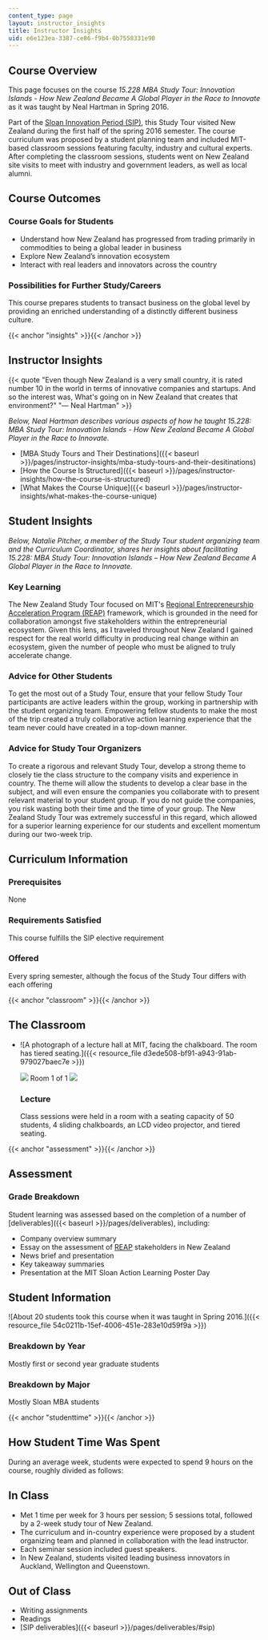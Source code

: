 ```yaml
---
content_type: page
layout: instructor_insights
title: Instructor Insights
uid: e6e123ea-3387-ce86-f9b4-0b7558331e90
---
```


Course Overview
---------------

This page focuses on the course _15.228 MBA Study Tour: Innovation Islands - How New Zealand Became A Global Player in the Race to Innovate_ as it was taught by Neal Hartman in Spring 2016.

Part of the [Sloan Innovation Period (SIP)](http://mitsloan.mit.edu/mba/program-components/personalized-curriculum/sloan-innovation-period/), this Study Tour visited New Zealand during the first half of the spring 2016 semester. The course curriculum was proposed by a student planning team and included MIT-based classroom sessions featuring faculty, industry and cultural experts. After completing the classroom sessions, students went on New Zealand site visits to meet with industry and government leaders, as well as local alumni.

Course Outcomes
---------------

### Course Goals for Students

*   Understand how New Zealand has progressed from trading primarily in commodities to being a global leader in business
*   Explore New Zealand’s innovation ecosystem
*   Interact with real leaders and innovators across the country

### Possibilities for Further Study/Careers

This course prepares students to transact business on the global level by providing an enriched understanding of a distinctly different business culture.

{{< anchor "insights" >}}{{< /anchor >}}

Instructor Insights
-------------------

{{< quote "Even though New Zealand is a very small country, it is rated number 10 in the world in terms of innovative companies and startups. And so the interest was, What's going on in New Zealand that creates that environment?" "— Neal Hartman" >}}

_Below, Neal Hartman describes various aspects of how he taught 15.228: MBA Study Tour: Innovation Islands - How New Zealand Became A Global Player in the Race to Innovate._

*   [MBA Study Tours and Their Destinations]({{< baseurl >}}/pages/instructor-insights/mba-study-tours-and-their-desitinations)
*   [How the Course Is Structured]({{< baseurl >}}/pages/instructor-insights/how-the-course-is-structured)
*   [What Makes the Course Unique]({{< baseurl >}}/pages/instructor-insights/what-makes-the-course-unique)

Student Insights
----------------

_Below, Natalie Pitcher, a member of the Study Tour student organizing team and the Curriculum Coordinator, shares her insights about facilitating 15.228: MBA Study Tour: Innovation Islands – How New Zealand Became A Global Player in the Race to Innovate._

### Key Learning

The New Zealand Study Tour focused on MIT's [Regional Entrepreneurship Acceleration Program (REAP)](http://reap.mit.edu/) framework, which is grounded in the need for collaboration amongst five stakeholders within the entrepreneurial ecosystem. Given this lens, as I traveled throughout New Zealand I gained respect for the real world difficulty in producing real change within an ecosystem, given the number of people who must be aligned to truly accelerate change.

### Advice for Other Students

To get the most out of a Study Tour, ensure that your fellow Study Tour participants are active leaders within the group, working in partnership with the student organizing team. Empowering fellow students to make the most of the trip created a truly collaborative action learning experience that the team never could have created in a top-down manner.

### Advice for Study Tour Organizers

To create a rigorous and relevant Study Tour, develop a strong theme to closely tie the class structure to the company visits and experience in country. The theme will allow the students to develop a clear base in the subject, and will even ensure the companies you collaborate with to present relevant material to your student group. If you do not guide the companies, you risk wasting both their time and the time of your group. The New Zealand Study Tour was extremely successful in this regard, which allowed for a superior learning experience for our students and excellent momentum during our two-week trip.

Curriculum Information
----------------------

### Prerequisites

None

### Requirements Satisfied

This course fulfills the SIP elective requirement

### Offered

Every spring semester, although the focus of the Study Tour differs with each offering

{{< anchor "classroom" >}}{{< /anchor >}}

The Classroom
-------------

*   ![A photograph of a lecture hall at MIT, facing the chalkboard. The room has tiered seating.]({{< resource_file d3ede508-bf91-a943-91ab-979027baec7e >}})
    
    ![](/images/educator/classroom_prev_dim.png) Room 1 of 1 ![](/images/educator/classroom_next_dim.png)
    
    ### Lecture
    
    Class sessions were held in a room with a seating capacity of 50 students, 4 sliding chalkboards, an LCD video projector, and tiered seating.
    

{{< anchor "assessment" >}}{{< /anchor >}}

Assessment
----------

### Grade Breakdown

Student learning was assessed based on the completion of a number of [deliverables]({{< baseurl >}}/pages/deliverables), including:

*   Company overview summary
*   Essay on the assessment of [REAP](http://reap.mit.edu/about/) stakeholders in New Zealand
*   News brief and presentation
*   Key takeaway summaries
*   Presentation at the MIT Sloan Action Learning Poster Day

Student Information
-------------------

![About 20 students took this course when it was taught in Spring 2016.]({{< resource_file 54c0211b-15ef-4006-451e-283e10d59f9a >}})

### Breakdown by Year

Mostly first or second year graduate students

### Breakdown by Major

Mostly Sloan MBA students

{{< anchor "studenttime" >}}{{< /anchor >}}

How Student Time Was Spent
--------------------------

During an average week, students were expected to spend 9 hours on the course, roughly divided as follows:

In Class
--------

*   Met 1 time per week for 3 hours per session; 5 sessions total, followed by a 2-week study tour of New Zealand.
*   The curriculum and in-country experience were proposed by a student organizing team and planned in collaboration with the lead instructor.
*   Each seminar session included guest speakers.
*   In New Zealand, students visited leading business innovators in Auckland, Wellington and Queenstown.

Out of Class
------------

*   Writing assignments
*   Readings
*   [SIP deliverables]({{< baseurl >}}/pages/deliverables/#sip)